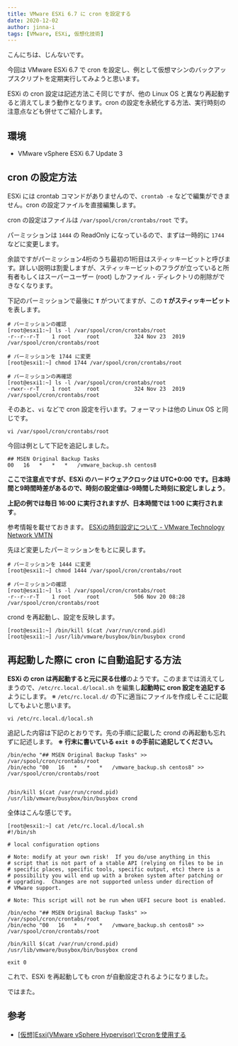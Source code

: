 ```yaml
---
title: VMware ESXi 6.7 に cron を設定する
date: 2020-12-02
author: jinna-i
tags: [VMware, ESXi, 仮想化技術]
---
```


こんにちは、じんないです。

今回は VMware ESXi 6.7 で cron を設定し、例として仮想マシンのバックアップスクリプトを定期実行してみようと思います。

ESXi の cron 設定は記述方法こそ同じですが、他の Linux OS と異なり再起動すると消えてしまう動作となります。cron の設定を永続化する方法、実行時刻の注意点なども併せてご紹介します。

## 環境

- VMware vSphere ESXi 6.7 Update 3

## cron の設定方法

ESXi には crontab コマンドがありませんので、`crontab -e` などで編集ができません。cron の設定ファイルを直接編集します。

cron の設定はファイルは `/var/spool/cron/crontabs/root` です。

パーミッションは `1444` の ReadOnly になっているので、まずは一時的に `1744` などに変更します。

余談ですがパーミッション4桁のうち最初の1桁目はスティッキービットと呼びます。詳しい説明は割愛しますが、スティッキービットのフラグが立っていると所有者もしくはスーパーユーザー (root) しかファイル・ディレクトリの削除ができなくなります。

下記のパーミッションで最後に **`T`** がついてますが、この **`T` がスティッキービット**を表します。

```shell
# パーミッションの確認
[root@esxi1:~] ls -l /var/spool/cron/crontabs/root
-r--r--r-T    1 root     root           324 Nov 23  2019 /var/spool/cron/crontabs/root

# パーミッションを 1744 に変更
[root@esxi1:~] chmod 1744 /var/spool/cron/crontabs/root

# パーミッションの再確認
[root@esxi1:~] ls -l /var/spool/cron/crontabs/root
-rwxr--r-T    1 root     root           324 Nov 23  2019 /var/spool/cron/crontabs/root
```

そのあと、`vi` などで cron 設定を行います。フォーマットは他の Linux OS と同じです。

`vi /var/spool/cron/crontabs/root` 

今回は例として下記を追記しました。

```shell
## MSEN Original Backup Tasks
00   16   *   *   *   /vmware_backup.sh centos8
```

**ここで注意点ですが、ESXi のハードウェアクロックは UTC+0:00 です。日本時間と9時間時差があるので、時刻の設定値は-9時間した時刻に設定しましょう**。

**上記の例では毎日 16:00 に実行されますが、日本時間では 1:00 に実行されます**。

参考情報を載せておきます。
[ESXiの時刻設定について - VMware Technology Network VMTN](https://communities.vmware.com/t5/Japanese-Discussions/ESXi%E3%81%AE%E6%99%82%E5%88%BB%E8%A8%AD%E5%AE%9A%E3%81%AB%E3%81%A4%E3%81%84%E3%81%A6/m-p/2248597)

先ほど変更したパーミッションをもとに戻します。

```shell
# パーミッションを 1444 に変更
[root@esxi1:~] chmod 1444 /var/spool/cron/crontabs/root

# パーミッションの確認
[root@esxi1:~] ls -l /var/spool/cron/crontabs/root
-r--r--r-T    1 root     root           506 Nov 20 08:28 /var/spool/cron/crontabs/root
```

crond を再起動し、設定を反映します。

```
[root@esxi1:~] /bin/kill $(cat /var/run/crond.pid)
[root@esxi1:~] /usr/lib/vmware/busybox/bin/busybox crond
```

## 再起動した際に cron に自動追記する方法

**ESXi の cron は再起動すると元に戻る仕様**のようです。このままでは消えてしまうので、`/etc/rc.local.d/local.sh` を編集し**起動時に cron 設定を追記する**ようにします。
※ `/etc/rc.local.d/` の下に適当にファイルを作成しそこに記載してもよいと思います。

`vi /etc/rc.local.d/local.sh`

追記した内容は下記のとおりです。先の手順に記載した crond の再起動も忘れずに記述します。
**※ 行末に書いている `exit 0` の手前に追記してください。**

```
/bin/echo "## MSEN Original Backup Tasks" >> /var/spool/cron/crontabs/root
/bin/echo "00   16   *   *   *   /vmware_backup.sh centos8" >> /var/spool/cron/crontabs/root


/bin/kill $(cat /var/run/crond.pid)
/usr/lib/vmware/busybox/bin/busybox crond
```

全体はこんな感じです。

```
[root@esxi1:~] cat /etc/rc.local.d/local.sh
#!/bin/sh

# local configuration options

# Note: modify at your own risk!  If you do/use anything in this
# script that is not part of a stable API (relying on files to be in
# specific places, specific tools, specific output, etc) there is a
# possibility you will end up with a broken system after patching or
# upgrading.  Changes are not supported unless under direction of
# VMware support.

# Note: This script will not be run when UEFI secure boot is enabled.

/bin/echo "## MSEN Original Backup Tasks" >> /var/spool/cron/crontabs/root
/bin/echo "00   16   *   *   *   /vmware_backup.sh centos8" >> /var/spool/cron/crontabs/root

/bin/kill $(cat /var/run/crond.pid)
/usr/lib/vmware/busybox/bin/busybox crond

exit 0
```

これで、ESXi を再起動しても cron が自動設定されるようになりました。

ではまた。

## 参考

- [\[仮想\]Esxi(VMware vSphere Hypervisor)でcronを使用する](https://www.myit-service.com/blog/%E4%BB%AE%E6%83%B3esxi%E3%81%A7cron%E3%82%92%E4%BD%BF%E7%94%A8%E3%81%99%E3%82%8B/)